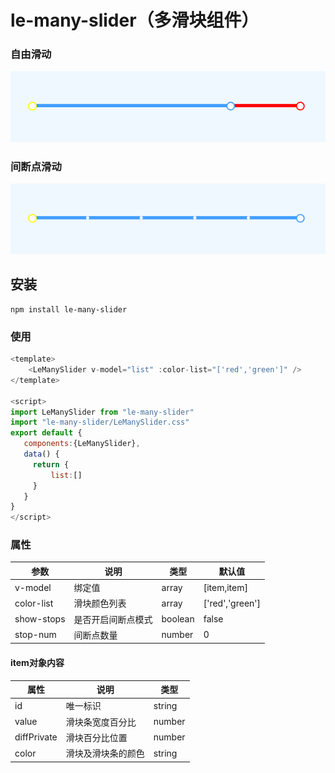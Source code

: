 # le-many-slider（多滑块组件）

### 自由滑动

![自由滑动](https://github.com/Dengjunle/le-ui/blob/main/layout/le-many-slider/hideStops.gif)

### 间断点滑动

![间断点滑动](https://github.com/Dengjunle/le-ui/blob/main/layout/le-many-slider/showStops.gif)

## 安装

```
npm install le-many-slider
```

### 使用

```javascript
<template>
    <LeManySlider v-model="list" :color-list="['red','green']" />
</template>

<script>
import LeManySlider from "le-many-slider"
import "le-many-slider/LeManySlider.css"
export default {
   components:{LeManySlider},
   data() {
     return {
         list:[]
     }
   }
}
</script>
```

### 属性
| 参数       | 说明               | 类型    | 默认值          |
| ---------- | ------------------ | ------- | --------------- |
| v-model    | 绑定值             | array   | [item,item]     |
| color-list | 滑块颜色列表       | array   | ['red','green'] |
| show-stops | 是否开启间断点模式 | boolean | false           |
| stop-num   | 间断点数量         | number  | 0               |

#### item对象内容

| 属性        | 说明               | 类型   |
| ----------- | ------------------ | ------ |
| id          | 唯一标识           | string |
| value       | 滑块条宽度百分比   | number |
| diffPrivate | 滑块百分比位置     | number |
| color       | 滑块及滑块条的颜色 | string |